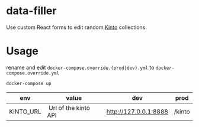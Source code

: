 # data-filler

Use custom React forms to edit random [Kinto](https://kinto.readthedocs.io) collections.

# Usage

rename and edit `docker-compose.override.(prod|dev).yml` to `docker-compose.override.yml`

```sh
docker-compose up
```

| env       | value                 | dev                   | prod   |
| --------- | --------------------- | --------------------- | ------ |
| KINTO_URL |  Url of the kinto API | http://127.0.0.1:8888 | /kinto |



